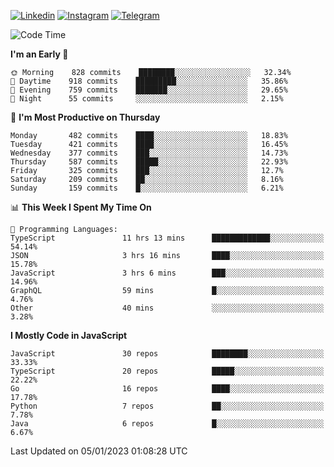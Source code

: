 [![Linkedin](https://img.shields.io/badge/-Archie-blue?style=flat-square&labelColor=gray&logo=Linkedin&logoColor=white&link=https://www.linkedin.com/in/archisdi)](https://www.linkedin.com/in/archisdi)
[![Instagram](https://img.shields.io/badge/-@archisdi-orange?style=flat-square&labelColor=gray&logo=Instagram&logoColor=white&link=https://www.instagram.com/archisdi)](https://www.instagram.com/archisdi)
[![Telegram](https://img.shields.io/badge/-aai-informational?style=flat-square&labelColor=gray&logo=telegram&logoColor=white&link=https://t.me/archisdi)](https://t.me/archisdi)

<!--START_SECTION:waka-->
![Code Time](http://img.shields.io/badge/Code%20Time-1%2C911%20hrs%209%20mins-blue)

**I'm an Early 🐤** 

```text
🌞 Morning    828 commits    ████████░░░░░░░░░░░░░░░░░   32.34% 
🌆 Daytime    918 commits    █████████░░░░░░░░░░░░░░░░   35.86% 
🌃 Evening    759 commits    ███████░░░░░░░░░░░░░░░░░░   29.65% 
🌙 Night      55 commits     ░░░░░░░░░░░░░░░░░░░░░░░░░   2.15%

```
📅 **I'm Most Productive on Thursday** 

```text
Monday       482 commits    ████░░░░░░░░░░░░░░░░░░░░░   18.83% 
Tuesday      421 commits    ████░░░░░░░░░░░░░░░░░░░░░   16.45% 
Wednesday    377 commits    ███░░░░░░░░░░░░░░░░░░░░░░   14.73% 
Thursday     587 commits    █████░░░░░░░░░░░░░░░░░░░░   22.93% 
Friday       325 commits    ███░░░░░░░░░░░░░░░░░░░░░░   12.7% 
Saturday     209 commits    ██░░░░░░░░░░░░░░░░░░░░░░░   8.16% 
Sunday       159 commits    █░░░░░░░░░░░░░░░░░░░░░░░░   6.21%

```


📊 **This Week I Spent My Time On** 

```text
💬 Programming Languages: 
TypeScript               11 hrs 13 mins      █████████████░░░░░░░░░░░░   54.14% 
JSON                     3 hrs 16 mins       ████░░░░░░░░░░░░░░░░░░░░░   15.78% 
JavaScript               3 hrs 6 mins        ███░░░░░░░░░░░░░░░░░░░░░░   14.96% 
GraphQL                  59 mins             █░░░░░░░░░░░░░░░░░░░░░░░░   4.76% 
Other                    40 mins             ░░░░░░░░░░░░░░░░░░░░░░░░░   3.28%

```

**I Mostly Code in JavaScript** 

```text
JavaScript               30 repos            ████████░░░░░░░░░░░░░░░░░   33.33% 
TypeScript               20 repos            █████░░░░░░░░░░░░░░░░░░░░   22.22% 
Go                       16 repos            ████░░░░░░░░░░░░░░░░░░░░░   17.78% 
Python                   7 repos             ██░░░░░░░░░░░░░░░░░░░░░░░   7.78% 
Java                     6 repos             █░░░░░░░░░░░░░░░░░░░░░░░░   6.67%

```



 Last Updated on 05/01/2023 01:08:28 UTC
<!--END_SECTION:waka-->